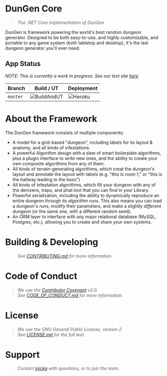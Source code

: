 # DunGen Core
> _The .NET Core implementation of DunGen_

DunGen is framework powering the world's best random dungeon generator. Designed to be both easy-to-use, and highly customizable, and portable to any game system (both tabletop and desktop), it's the last dungeon generator you'll ever need.
## App Status
_NOTE: This is currently a work in progress. See our test site [here](https://dungen-core.herokuapp.com/)_

| Branch  | Build / UT  | Deployment |
|---|---|---|
| `master` | ![BuildAndUT](https://github.com/jnickg/dungen-core/workflows/Build%20and%20Unit%20Test/badge.svg) | ![Heroku](https://pyheroku-badge.herokuapp.com/?app=dungen-core&style=flat) |

# About the Framework
The DunGen framework consists of multiple components:

* A model for a grid-based "dungeon", including labels for its layout & anatomy, and all kinds of infestations.
* A powerful Algorithm design with a slew of smart boilerplate algorithms, plus a plugin interface to write new ones, and the ability to create your own composite algorithms from any of them.
* All kinds of terrain-generating algorithms, which creat the dungeon's layout and annotate the layout with labels (e.g. "this is room 1," or "this is the hallway leading to the boss")
* All kinds of infestation algorithms, which fill your dungeon with any of the denizens, traps, and phat loot that you can find in your Library.
* Powerful serialization, including the ability to dynamically reproduce an entire dungeon through its _algorithm runs_. This also means you can load a dungeon's _runs_, modify their parameters, and make a slightly _different_ dungeon (or the same one, with a different random seed).
* An ORM layer to interface with any major relational database (MySQL, Postgres, etc.), allowing you to create and share your own systems.

# Building & Developing
> _See [CONTRIBUTING.md](./CONTRIBUTING.md) for more information._

# Code of Conduct
> _We use the [Contributor Covenant](https://www.contributor-covenant.org/) v2.0._  
> _See [CODE_OF_CONDUCT.md](./CODE_OF_CONDUCT.md) for more information._

# License
> _We use the GNU General Public License, version 2._  
> _See [LICENSE.md](./LICENSE.md) for the full text._

# Support
> _Contact [jnickg](https://github.com/jnickg/) with questions, or to join the team._
